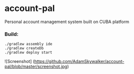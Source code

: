 # account-pal
Personal account management system built on CUBA platform

###  Build:

    ./gradlew assembly ide
    ./gradlew createDb
    ./gradlew deploy start




![Screenshot]
(https://github.com/AdamSkywalker/account-pal/blob/master/screenshot.jpg)